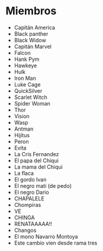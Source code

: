 # Miembros

* Capitán America
* Black panther
* Black Widow
* Capitán Marvel
* Falcon
* Hank Pym
* Hawkeye
* Hulk
* Iron Man
* Luke Cage
* QuickSilver
* Scarlet Witch
* Spider Woman
* Thor
* Vision
* Wasp
* Antman
* Hijitus
* Peron
* Evita
* La Cris Fernandez
* El papa del Chiqui
* La mama del Chiqui
* La flaca
* El gordo Ivan
* El negro mati (de pedo)
* El negro Dario
* CHAPALELE
* Chompiras
* VE
* CHINGA
* RENATAAAAA!!
* Changos
* El mono Navarro Montoya
* Este cambio vien desde rama tres
